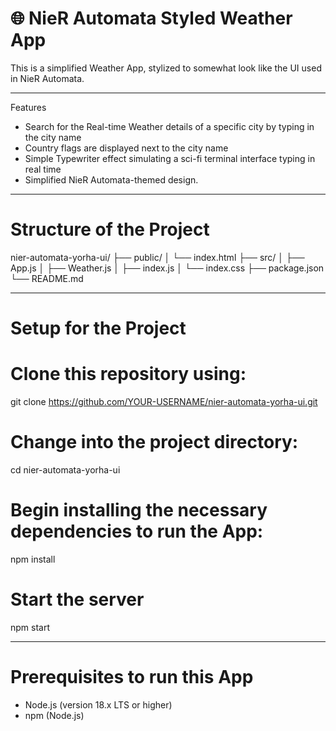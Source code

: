 # 🌐 NieR Automata Styled Weather App

This is a simplified Weather App, stylized to somewhat look like the UI used in NieR Automata.

---

Features

-  Search for the Real-time Weather details of a specific city by typing in the city name
-  Country flags are displayed next to the city name
-  Simple Typewriter effect simulating a sci-fi terminal interface typing in real time
-  Simplified NieR Automata-themed design.
---


# Structure of the Project

nier-automata-yorha-ui/ ├── public/ │ └── index.html ├── src/ │ ├── App.js │ ├── Weather.js │ ├── index.js │ └── index.css ├── package.json └── README.md

---

# Setup for the Project

# Clone this repository using:
git clone https://github.com/YOUR-USERNAME/nier-automata-yorha-ui.git

# Change into the project directory:
cd nier-automata-yorha-ui

# Begin installing the necessary dependencies to run the App:
npm install

# Start the server
npm start

---

# Prerequisites to run this App
- Node.js (version 18.x LTS or higher)
- npm (Node.js)
